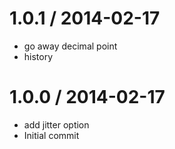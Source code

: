 1.0.1 / 2014-02-17
==================

-   go away decimal point
-   history

1.0.0 / 2014-02-17
==================

-   add jitter option
-   Initial commit
